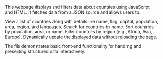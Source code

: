 This webpage displays and filters data about countries using JavaScript and HTML. It fetches data from a JSON source and allows users to:

View a list of countries along with details like name, flag, capital, population, area, region, and languages.
Search for countries by name.
Sort countries by population, area, or name.
Filter countries by region (e.g., Africa, Asia, Europe).
Dynamically update the displayed data without reloading the page.

The file demonstrates basic front-end functionality for handling and presenting structured data interactively.
